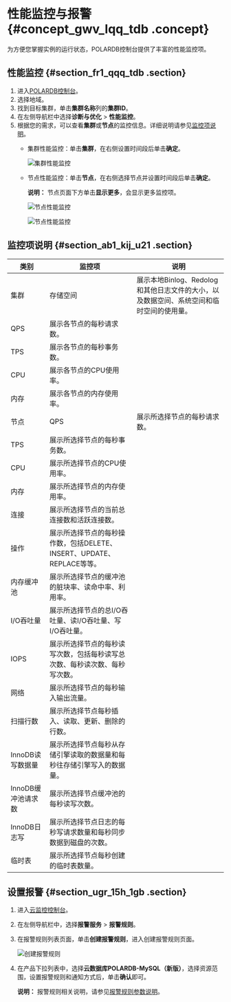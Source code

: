 # 性能监控与报警 {#concept_gwv_lqq_tdb .concept}

为方便您掌握实例的运行状态，POLARDB控制台提供了丰富的性能监控项。

## 性能监控 {#section_fr1_qqq_tdb .section}

1.  进入[POLARDB控制台](https://polardb.console.aliyun.com/)。
2.  选择地域。
3.  找到目标集群，单击**集群名称**列的**集群ID**。
4.  在左侧导航栏中选择**诊断与优化** \> **性能监控**。
5.  根据您的需求，可以查看**集群**或**节点**的监控信息。详细说明请参见[监控项说明](#)。
    -   集群性能监控：单击**集群**，在右侧设置时间段后单击**确定**。

        ![集群性能监控](http://static-aliyun-doc.oss-cn-hangzhou.aliyuncs.com/assets/img/3031/156715931934680_zh-CN.png)

    -   节点性能监控：单击**节点**，在右侧选择节点并设置时间段后单击**确定**。

        **说明：** 节点页面下方单击**显示更多**，会显示更多监控项。

        ![节点性能监控](http://static-aliyun-doc.oss-cn-hangzhou.aliyuncs.com/assets/img/3031/156715931934681_zh-CN.png)

        ![节点性能监控](http://static-aliyun-doc.oss-cn-hangzhou.aliyuncs.com/assets/img/3031/156715931934796_zh-CN.png)


## 监控项说明 {#section_ab1_kij_u21 .section}

|类别|监控项|说明|
|--|---|--|
|集群|存储空间|展示本地Binlog、Redolog和其他日志文件的大小，以及数据空间、系统空间和临时空间的使用量。|
|QPS|展示各节点的每秒请求数。|
|TPS|展示各节点的每秒事务数。|
|CPU|展示各节点的CPU使用率。|
|内存|展示各节点的内存使用率。|
|节点|QPS|展示所选择节点的每秒请求数。|
|TPS|展示所选择节点的每秒事务数。|
|CPU|展示所选择节点的CPU使用率。|
|内存|展示所选择节点的内存使用率。|
|连接|展示所选择节点的当前总连接数和活跃连接数。|
|操作|展示所选择节点的每秒操作数，包括DELETE、INSERT、UPDATE、REPLACE等等。|
|内存缓冲池|展示所选择节点的缓冲池的脏块率、读命中率、利用率。|
|I/O吞吐量|展示所选择节点的总I/O吞吐量、读I/O吞吐量、写I/O吞吐量。|
|IOPS|展示所选择节点的每秒读写次数，包括每秒读写总次数、每秒读次数、每秒写次数。|
|网络|展示所选择节点的每秒输入输出流量。|
|扫描行数|展示所选择节点每秒插入、读取、更新、删除的行数。|
|InnoDB读写数据量|展示所选择节点每秒从存储引擎读取的数据量和每秒往存储引擎写入的数据量。|
|InnoDB缓冲池请求数|展示所选择节点缓冲池的每秒读写次数。|
|InnoDB日志写|展示所选择节点日志的每秒写请求数量和每秒同步数据到磁盘的次数。|
|临时表|展示所选择节点每秒创建的临时表数量。|

## 设置报警 {#section_ugr_15h_1gb .section}

1.  进入[云监控控制台](https://cms-intl.console.aliyun.com)。
2.  在左侧导航栏中，选择**报警服务** \> **报警规则**。
3.  在报警规则列表页面，单击**创建报警规则**，进入创建报警规则页面。

    ![创建报警规则](http://static-aliyun-doc.oss-cn-hangzhou.aliyuncs.com/assets/img/3031/156715931953821_zh-CN.png)

4.  在产品下拉列表中，选择**云数据库POLARDB-MySQL（新版）**，选择资源范围，设置报警规则和通知方式后，单击**确认**即可。

    **说明：** 报警规则相关说明，请参见[报警规则参数说明](../../../../intl.zh-CN/用户指南/报警服务/报警规则/报警规则参数说明.md#)。


